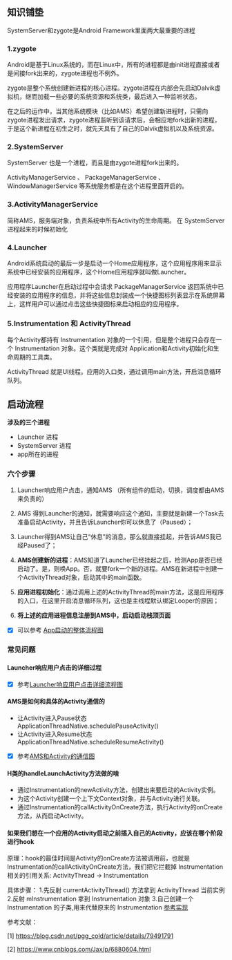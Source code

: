 ## 知识铺垫

SystemServer和zygote是Android Framework里面两大最重要的进程

### 1.zygote
Android是基于Linux系统的，而在Linux中，所有的进程都是由init进程直接或者是间接fork出来的，zygote进程也不例外。

zygote是整个系统创建新进程的核心进程。zygote进程在内部会先启动Dalvik虚拟机，继而加载一些必要的系统资源和系统类，最后进入一种监听状态。

在之后的运作中，当其他系统模块（比如AMS）希望创建新进程时，只需向zygote进程发出请求，zygote进程监听到该请求后，会相应地fork出新的进程，于是这个新进程在初生之时，就先天具有了自己的Dalvik虚拟机以及系统资源。

### 2.SystemServer
SystemServer 也是一个进程，而且是由zygote进程fork出来的。 

ActivityManagerService 、 PackageManagerService 、 WindowManagerService 等系统服务都是在这个进程里面开启的。

### 3.ActivityManagerService
简称AMS，服务端对象，负责系统中所有Activity的生命周期。 在 SystemServer 进程起来的时候初始化

### 4.Launcher
Android系统启动的最后一步是启动一个Home应用程序，这个应用程序用来显示系统中已经安装的应用程序，这个Home应用程序就叫做Launcher。

应用程序Launcher在启动过程中会请求 PackageManagerService 返回系统中已经安装的应用程序的信息，并将这些信息封装成一个快捷图标列表显示在系统屏幕上，这样用户可以通过点击这些快捷图标来启动相应的应用程序。

### 5.Instrumentation 和 ActivityThread
每个Activity都持有 Instrumentation 对象的一个引用，但是整个进程只会存在一个 Instrumentation 对象。这个类就是完成对 Application和Activity初始化和生命周期的工具类。

ActivityThread 就是UI线程。应用的入口类，通过调用main方法，开启消息循环队列。



## 启动流程

 **涉及的三个进程**
- Launcher 进程
- SystemServer 进程
- app所在的进程

### 六个步骤
1.  Launcher响应用户点击，通知AMS （所有组件的启动，切换，调度都由AMS来负责的）

2. AMS 得到Launcher的通知，就需要响应这个通知，主要就是新建一个Task去准备启动Activity，并且告诉Launcher你可以休息了（Paused）；

3. Launcher得到AMS让自己“休息”的消息，那么就直接挂起，并告诉AMS我已经Paused了；

4. **AMS创建新的进程**：AMS知道了Launcher已经挂起之后，检测App是否已经启动了。是，则唤App。否，就要fork一个新的进程。AMS在新进程中创建一个ActivityThread对象，启动其中的main函数。

5. **应用进程初始化**：通过调用上述的ActivityThread的main方法，这是应用程序的入口，在这里开启消息循环队列，这也是主线程默认绑定Looper的原因；

6. **将上述的应用进程信息注册到AMS中，启动启动栈顶页面**

- [x] 可以参考 [App启动的整体流程图](../png/App启动的整体流程图.png)


### 常见问题

#### Launcher响应用户点击的详细过程
- [x] 参考[Launcher响应用户点击详细流程图](../png/Launcher响应用户点击详细流程.png)

####  AMS是如何和具体的Activity通信的
- 让Activity进入Pause状态 ApplicationThreadNative.schedulePauseActivity()
- 让Activity进入Resume状态 ApplicationThreadNative.scheduleResumeActivity()
- [x] 参考[AMS和Activity的通信图](../png/AMS和Activity的通信.png)

#### H类的handleLaunchActivity方法做的啥
- 通过Instrumentation的newActivity方法，创建出来要启动的Activity实例。
- 为这个Activity创建一个上下文Context对象，并与Activity进行关联。
- 通过Instrumentation的callActivityOnCreate方法，执行Activity的onCreate方法，从而启动Activity。

#### 如果我们想在一个应用的Activity启动之前插入自己的Activity，应该在哪个阶段进行hook
   原理：hook的最佳时间是Activity的onCreate方法被调用前，也就是Instrumentation的callActivityOnCreate方法，我们把它拦截掉
         Instrumentation 相关的引用关系: ActivityThread -> Instrumentation
         
   具体步骤：
        1.先反射 currentActivityThread() 方法拿到 ActivityThread 当前实例
        2.反射 mInstrumentation 拿到 Instrumentation 对象
        3.自己创建一个 Instrumentation 的子类,用来代替原来的 Instrumentation
    [参考实现](code/HookUtil.java)



参考文献：

[1] https://blog.csdn.net/pgg_cold/article/details/79491791 

[2] https://www.cnblogs.com/Jax/p/6880604.html